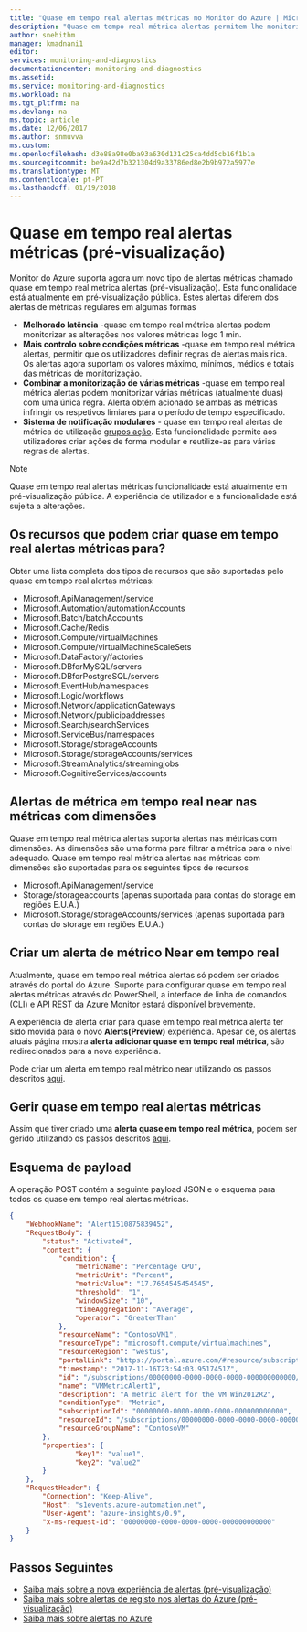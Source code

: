 ```yaml
---
title: "Quase em tempo real alertas métricas no Monitor do Azure | Microsoft Docs"
description: "Quase em tempo real métrica alertas permitem-lhe monitorizar métricas de recurso do Azure com uma frequência de 1 min."
author: snehithm
manager: kmadnani1
editor: 
services: monitoring-and-diagnostics
documentationcenter: monitoring-and-diagnostics
ms.assetid: 
ms.service: monitoring-and-diagnostics
ms.workload: na
ms.tgt_pltfrm: na
ms.devlang: na
ms.topic: article
ms.date: 12/06/2017
ms.author: snmuvva
ms.custom: 
ms.openlocfilehash: d3e88a98e0ba93a630d131c25ca4dd5cb16f1b1a
ms.sourcegitcommit: be9a42d7b321304d9a33786ed8e2b9b972a5977e
ms.translationtype: MT
ms.contentlocale: pt-PT
ms.lasthandoff: 01/19/2018
---
```

# <a name="near-real-time-metric-alerts-preview"></a>Quase em tempo real alertas métricas (pré-visualização)
Monitor do Azure suporta agora um novo tipo de alertas métricas chamado quase em tempo real métrica alertas (pré-visualização). Esta funcionalidade está atualmente em pré-visualização pública.
Estes alertas diferem dos alertas de métricas regulares em algumas formas

- **Melhorado latência** -quase em tempo real métrica alertas podem monitorizar as alterações nos valores métricas logo 1 min.
- **Mais controlo sobre condições métricas** -quase em tempo real métrica alertas, permitir que os utilizadores definir regras de alertas mais rica. Os alertas agora suportam os valores máximo, mínimos, médios e totais das métricas de monitorização.
- **Combinar a monitorização de várias métricas** -quase em tempo real métrica alertas podem monitorizar várias métricas (atualmente duas) com uma única regra. Alerta obtém acionado se ambas as métricas infringir os respetivos limiares para o período de tempo especificado.
- **Sistema de notificação modulares** - quase em tempo real alertas de métrica de utilização [grupos ação](monitoring-action-groups.md). Esta funcionalidade permite aos utilizadores criar ações de forma modular e reutilize-as para várias regras de alertas.

> [!NOTE]
> Quase em tempo real alertas métricas funcionalidade está atualmente em pré-visualização pública. A experiência de utilizador e a funcionalidade está sujeita a alterações.
>

## <a name="what-resources-can-i-create-near-real-time-metric-alerts-for"></a>Os recursos que podem criar quase em tempo real alertas métricas para?
Obter uma lista completa dos tipos de recursos que são suportadas pelo quase em tempo real alertas métricas:

* Microsoft.ApiManagement/service
* Microsoft.Automation/automationAccounts
* Microsoft.Batch/batchAccounts
* Microsoft.Cache/Redis
* Microsoft.Compute/virtualMachines
* Microsoft.Compute/virtualMachineScaleSets
* Microsoft.DataFactory/factories
* Microsoft.DBforMySQL/servers
* Microsoft.DBforPostgreSQL/servers
* Microsoft.EventHub/namespaces
* Microsoft.Logic/workflows
* Microsoft.Network/applicationGateways
* Microsoft.Network/publicipaddresses
* Microsoft.Search/searchServices
* Microsoft.ServiceBus/namespaces
* Microsoft.Storage/storageAccounts
* Microsoft.Storage/storageAccounts/services
* Microsoft.StreamAnalytics/streamingjobs
* Microsoft.CognitiveServices/accounts

## <a name="near-real-time-metric-alerts-on-metrics-with-dimensions"></a>Alertas de métrica em tempo real near nas métricas com dimensões
Quase em tempo real métrica alertas suporta alertas nas métricas com dimensões. As dimensões são uma forma para filtrar a métrica para o nível adequado. Quase em tempo real métrica alertas nas métricas com dimensões são suportadas para os seguintes tipos de recursos

* Microsoft.ApiManagement/service
* Storage/storageaccounts (apenas suportada para contas do storage em regiões E.U.A.)
* Microsoft.Storage/storageAccounts/services (apenas suportada para contas do storage em regiões E.U.A.)


## <a name="create-a-near-real-time-metric-alert"></a>Criar um alerta de métrico Near em tempo real
Atualmente, quase em tempo real métrica alertas só podem ser criados através do portal do Azure. Suporte para configurar quase em tempo real alertas métricas através do PowerShell, a interface de linha de comandos (CLI) e API REST da Azure Monitor estará disponível brevemente.

A experiência de alerta criar para quase em tempo real métrica alerta ter sido movida para o novo **Alerts(Preview)** experiência. Apesar de, os alertas atuais página mostra **alerta adicionar quase em tempo real métrica**, são redirecionados para a nova experiência.

Pode criar um alerta em tempo real métrico near utilizando os passos descritos [aqui](monitor-alerts-unified-usage.md#create-an-alert-rule-with-the-azure-portal).

## <a name="managing-near-real-time-metric-alerts"></a>Gerir quase em tempo real alertas métricas
Assim que tiver criado uma **alerta quase em tempo real métrica**, podem ser gerido utilizando os passos descritos [aqui](monitor-alerts-unified-usage.md#managing-your-alerts-in-azure-portal).

## <a name="payload-schema"></a>Esquema de payload

A operação POST contém a seguinte payload JSON e o esquema para todos os quase em tempo real alertas métricas.

```json
{
    "WebhookName": "Alert1510875839452",
    "RequestBody": {
        "status": "Activated",
        "context": {
            "condition": {
                "metricName": "Percentage CPU",
                "metricUnit": "Percent",
                "metricValue": "17.7654545454545",
                "threshold": "1",
                "windowSize": "10",
                "timeAggregation": "Average",
                "operator": "GreaterThan"
            },
            "resourceName": "ContosoVM1",
            "resourceType": "microsoft.compute/virtualmachines",
            "resourceRegion": "westus",
            "portalLink": "https://portal.azure.com/#resource/subscriptions/00000000-0000-0000-0000-000000000000/resourceGroups/automationtest/providers/Microsoft.Compute/virtualMachines/ContosoVM1",
            "timestamp": "2017-11-16T23:54:03.9517451Z",
            "id": "/subscriptions/00000000-0000-0000-0000-000000000000/resourceGroups/ContosoVM/providers/microsoft.insights/alertrules/VMMetricAlert1",
            "name": "VMMetricAlert1",
            "description": "A metric alert for the VM Win2012R2",
            "conditionType": "Metric",
            "subscriptionId": "00000000-0000-0000-0000-000000000000",
            "resourceId": "/subscriptions/00000000-0000-0000-0000-000000000000/resourceGroups/ContosoVM/providers/Microsoft.Compute/virtualMachines/ContosoVM1",
            "resourceGroupName": "ContosoVM"
        },
        "properties": {
                "key1": "value1",
                "key2": "value2"
        }
    },
    "RequestHeader": {
        "Connection": "Keep-Alive",
        "Host": "s1events.azure-automation.net",
        "User-Agent": "azure-insights/0.9",
        "x-ms-request-id": "00000000-0000-0000-0000-000000000000"
    }
}
```

## <a name="next-steps"></a>Passos Seguintes

* [Saiba mais sobre a nova experiência de alertas (pré-visualização)](monitoring-overview-unified-alerts.md)
* [Saiba mais sobre alertas de registo nos alertas do Azure (pré-visualização)](monitor-alerts-unified-log.md)
* [Saiba mais sobre alertas no Azure](monitoring-overview-alerts.md)